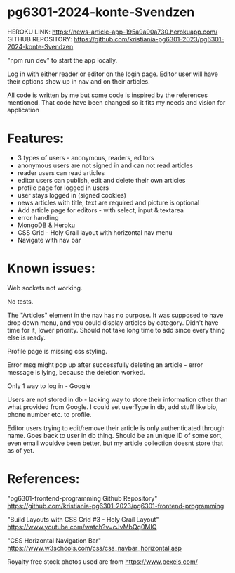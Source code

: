 # pg6301-2024-konte-Svendzen

HEROKU LINK: https://news-article-app-195a9a90a730.herokuapp.com/
GITHUB REPOSITORY: https://github.com/kristiania-pg6301-2023/pg6301-2024-konte-Svendzen

"npm run dev" to start the app locally.

Log in with either reader or editor on the login page.
Editor user will have their options show up in nav and on their articles. 

All code is written by me but some code is inspired by the references mentioned. 
That code have been changed so it fits my needs and vision for application
# Features:
* 3 types of users - anonymous, readers, editors
* anonymous users are not signed in and can not read articles
* reader users can read articles
* editor users can publish, edit and delete their own articles
* profile page for logged in users
* user stays logged in (signed cookies)
* news articles with title, text are required and picture is optional
* Add article page for editors - with select, input & textarea
* error handling
* MongoDB & Heroku
* CSS Grid - Holy Grail layout with horizontal nav menu
* Navigate with nav bar
# Known issues:
Web sockets not working.

No tests.

The "Articles" element in the nav has no purpose. 
It was supposed to have drop down menu, and you could display articles by category.
Didn't have time for it, lower priority. Should not take long time to add since every thing else is ready.

Profile page is missing css styling.

Error msg might pop up after successfully deleting an article - error message is lying, because the deletion worked.

Only 1 way to log in - Google

Users are not stored in db - lacking way to store their information other than what provided from Google.
I could set userType in db, add stuff like bio, phone number etc. to profile.

Editor users trying to edit/remove their article is only authenticated through name. Goes back to user in db thing. 
Should be an unique ID of some sort, even email wouldve been better, but my article collection doesnt store that as of yet.

# References:
"pg6301-frontend-programming Github Repository" https://github.com/kristiania-pg6301-2023/pg6301-frontend-programming

"Build Layouts with CSS Grid #3 - Holy Grail Layout" https://www.youtube.com/watch?v=cJvMbQq0MIQ

"CSS Horizontal Navigation Bar" https://www.w3schools.com/css/css_navbar_horizontal.asp

Royalty free stock photos used are from https://www.pexels.com/
